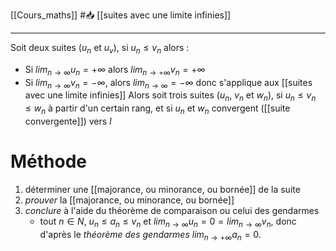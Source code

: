 [[Cours_maths]] #📥 [[suites avec une limite infinies]]

---
Soit deux suites ($u_n$ et $u_v$), si $u_n \le v_n$ alors :
- Si $lim_{n \to \infty} u_n = + \infty$ alors $lim_{n \to + \infty} v_n = + \infty$
- Si $lim_{n \to \infty} v_n = - \infty$, alors $lim_{n \to \infty}=-\infty$
donc s'applique aux [[suites avec une limite infinies]]
Alors soit trois suites ($u_n$, $v_n$ et $w_n$), si $u_n \le v_n \le w_n$ à partir d'un certain rang, et si $u_n$ et $w_n$ convergent ([[suite convergente]]) vers $l$ 
# Méthode
1. déterminer une [[majorance, ou minorance, ou bornée]] de la suite
2. *prouver* la [[majorance, ou minorance, ou bornée]]
3. *conclure* à l'aide du théorème de comparaison ou celui des gendarmes
	- tout $n \in N$, $u_n \le a_n \le v_n$ et $lim_{n \to \infty}u_n=0=lim_{n \to \infty}v_n$, donc d'après le *théorème des gendarmes* $lim_{n \to +\infty}a_n=0$.